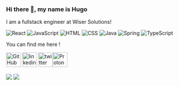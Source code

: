 ### Hi there 👋, my name is Hugo

I am a fullstack engineer at Wiser Solutions!

<p>
  <img alt="React" src="https://img.shields.io/badge/React-61DAFB?logo=react&logoColor=white&style=flat" />
  <img alt="JavaScript" src="https://img.shields.io/badge/JavaScript-F7DF1E?logo=javascript&logoColor=white&style=flat" />
  <img alt="HTML" src="https://img.shields.io/badge/HTML-E34F26?logo=html5&logoColor=white&style=flat" />
  <img alt="CSS" src="https://img.shields.io/badge/CSS-1572B6?logo=css3&logoColor=white&style=flat" />
  <img alt="Java" src="https://img.shields.io/badge/Java-D86800?logo=java&logoColor=white&style=flat" />
  <img alt="Spring" src="https://img.shields.io/badge/Spring-6DB33F?logo=spring&logoColor=white&style=flat" />
  <img alt="TypeScript" src="https://img.shields.io/badge/TypeScript-3178C6?logo=typescript&logoColor=white&style=flat" />
</p>

You can find me here !

[<img src='https://cdn.jsdelivr.net/npm/simple-icons@3.0.1/icons/github.svg' alt='GitHub' height='40'>](https://github.com/HugoGEORGET) [<img src='https://cdn.jsdelivr.net/npm/simple-icons@3.0.1/icons/linkedin.svg' alt='linkedin' height='40'>](https://www.linkedin.com/in/hugo-georget/)  [<img src='https://cdn.jsdelivr.net/npm/simple-icons@3.0.1/icons/twitter.svg' alt='twitter' height='40'>](https://twitter.com/Hugo_Georget)[<img src='https://cdn.jsdelivr.net/npm/simple-icons@3.0.1/icons/protonmail.svg' alt='ProtonMail' height='40'>](mailto:hugo.georget@protonmail.com)

<p>
  <img align="center" src="https://github-readme-stats.vercel.app/api?username=HugoGEORGET&show_icons=true&theme=calm" />
  <img align="center" src="https://github-readme-stats.vercel.app/api/top-langs/?username=HugoGEORGET&layout=compact" />
</p>
